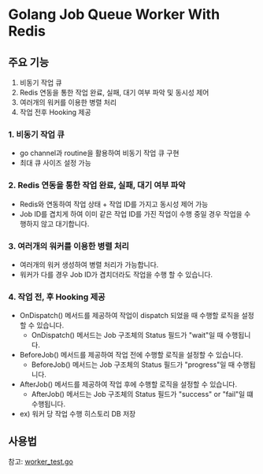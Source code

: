 # Golang Job Queue Worker With Redis

## 주요 기능

1. 비동기 작업 큐
2. Redis 연동을 통한 작업 완료, 실패, 대기 여부 파악 및 동시성 제어
3. 여러개의 워커를 이용한 병렬 처리
4. 작업 전후 Hooking 제공

### 1. 비동기 작업 큐

- go channel과 routine을 활용하여 비동기 작업 큐 구현
- 최대 큐 사이즈 설정 가능

### 2. Redis 연동을 통한 작업 완료, 실패, 대기 여부 파악

- Redis와 연동하여 작업 상태 + 작업 ID를 가지고 동시성 제어 가능
- Job ID를 겹치게 하여 이미 같은 작업 ID를 가진 작업이 수행 중일 경우 작업을 수행하지 않고 대기합니다.

### 3. 여러개의 워커를 이용한 병렬 처리

- 여러개의 워커 생성하여 병렬 처리가 가능합니다.
- 워커가 다를 경우 Job ID가 겹치더라도 작업을 수행 할 수 있습니다.

### 4. 작업 전, 후 Hooking 제공

- OnDispatch() 메서드를 제공하여 작업이 dispatch 되었을 때 수행할 로직을 설정할 수 있습니다.
  - OnDispatch() 메서드는 Job 구조체의 Status 필드가 "wait"일 때 수행됩니다.
- BeforeJob() 메서드를 제공하여 작업 전에 수행할 로직을 설정할 수 있습니다.
  - BeforeJob() 메서드는 Job 구조체의 Status 필드가 "progress"일 때 수행됩니다.
- AfterJob() 메서드를 제공하여 작업 후에 수행할 로직을 설정할 수 있습니다.
  - AfterJob() 메서드는 Job 구조체의 Status 필드가 "success" or "fail"일 떄 수행됩니다.
- ex) 워커 당 작업 수행 히스토리 DB 저장

## 사용법

참고: [worker_test.go](./worker_test.go)
